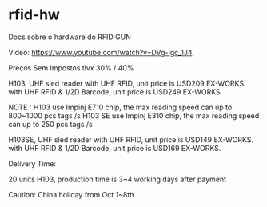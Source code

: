 # rfid-hw
Docs sobre o hardware do RFID GUN

Video:  https://www.youtube.com/watch?v=DVg-Igc_1J4




Preços Sem Impostos tlvx 30% / 40% 

H103, UHF sled reader
with UHF RFID, unit price is USD209 EX-WORKS.
with UHF RFID & 1/2D Barcode, unit price is USD249 EX-WORKS.

NOTE : H103 use Impinj E710 chip, the max reading speed can up to 800~1000 pcs tags /s
       H103 SE use Impinj E310 chip, the max reading speed can up to 250 pcs tags /s
         
H103SE, UHF sled reader
with UHF RFID, unit price is USD149 EX-WORKS.
with UHF RFID & 1/2D Barcode, unit price is USD169 EX-WORKS.



Delivery Time: 

20 units H103, production time is 3~4 working days after payment

Caution: China  holiday from Oct 1~8th


